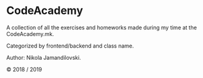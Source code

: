 # CodeAcademy

A collection of all the exercises and homeworks made during my time at the CodeAcademy.mk.

Categorized by frontend/backend and class name.

Author: Nikola Jamandilovski.

© 2018 / 2019
